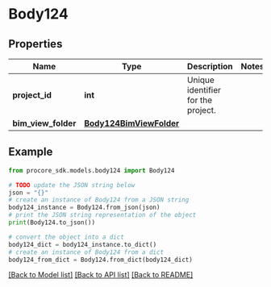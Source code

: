 # Body124


## Properties

Name | Type | Description | Notes
------------ | ------------- | ------------- | -------------
**project_id** | **int** | Unique identifier for the project. | 
**bim_view_folder** | [**Body124BimViewFolder**](Body124BimViewFolder.md) |  | 

## Example

```python
from procore_sdk.models.body124 import Body124

# TODO update the JSON string below
json = "{}"
# create an instance of Body124 from a JSON string
body124_instance = Body124.from_json(json)
# print the JSON string representation of the object
print(Body124.to_json())

# convert the object into a dict
body124_dict = body124_instance.to_dict()
# create an instance of Body124 from a dict
body124_from_dict = Body124.from_dict(body124_dict)
```
[[Back to Model list]](../README.md#documentation-for-models) [[Back to API list]](../README.md#documentation-for-api-endpoints) [[Back to README]](../README.md)


